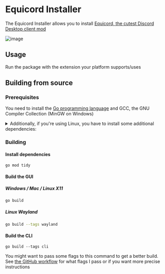 # Equicord Installer

The Equicord Installer allows you to install [Equicord, the cutest Discord Desktop client mod](https://github.com/Equicord/Equicord)

![image](https://i.imgur.com/oHN41ss.png)

## Usage

Run the package with the extension your platform supports/uses

## Building from source

### Prerequisites 

You need to install the [Go programming language](https://go.dev/doc/install) and GCC, the GNU Compiler Collection (MinGW on Windows)

<details>
<summary>Additionally, if you're using Linux, you have to install some additional dependencies:</summary>

#### Base dependencies
```sh
apt install -y pkg-config libsdl2-dev libglx-dev libgl1-mesa-dev
dnf install pkg-config libGL-devel libXxf86vm-devel
```

#### X11 dependencies
```sh
apt install -y xorg-dev
dnf install libXcursor-devel libXi-devel libXinerama-devel libXrandr-devel
```

#### Wayland dependencies
```sh
apt install -y libwayland-dev libxkbcommon-dev wayland-protocols extra-cmake-modules
dnf install wayland-devel libxkbcommon-devel wayland-protocols-devel extra-cmake-modules
```

</details>

### Building

#### Install dependencies

```sh
go mod tidy
```

#### Build the GUI

##### Windows / Mac / Linux X11
```sh
go build
```

##### Linux Wayland
```sh
go build --tags wayland
```

#### Build the CLI
```
go build --tags cli
```

You might want to pass some flags to this command to get a better build.
See [the GitHub workflow](https://github.com/Equicord/Installer/blob/main/.github/workflows/release.yml) for what flags I pass or if you want more precise instructions
